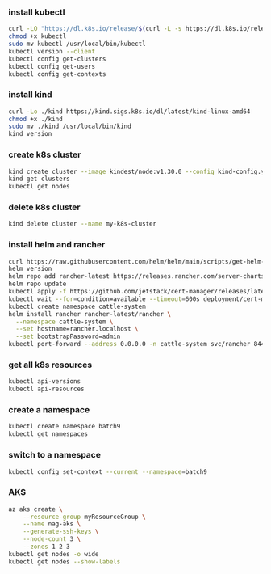 
### install kubectl

```bash
curl -LO "https://dl.k8s.io/release/$(curl -L -s https://dl.k8s.io/release/stable.txt)/bin/linux/amd64/kubectl"
chmod +x kubectl
sudo mv kubectl /usr/local/bin/kubectl
kubectl version --client
kubectl config get-clusters
kubectl config get-users
kubectl config get-contexts

```

### install kind

```bash
curl -Lo ./kind https://kind.sigs.k8s.io/dl/latest/kind-linux-amd64
chmod +x ./kind
sudo mv ./kind /usr/local/bin/kind
kind version
```


### create k8s cluster
```bash
kind create cluster --image kindest/node:v1.30.0 --config kind-config.yaml --name npci-k8s-cluster
kind get clusters
kubectl get nodes
```


### delete k8s cluster

```bash
kind delete cluster --name my-k8s-cluster
```


### install helm and rancher

```bash
curl https://raw.githubusercontent.com/helm/helm/main/scripts/get-helm-3 | bash
helm version
helm repo add rancher-latest https://releases.rancher.com/server-charts/latest
helm repo update
kubectl apply -f https://github.com/jetstack/cert-manager/releases/latest/download/cert-manager.yaml
kubectl wait --for=condition=available --timeout=600s deployment/cert-manager -n cert-manager
kubectl create namespace cattle-system
helm install rancher rancher-latest/rancher \
  --namespace cattle-system \
  --set hostname=rancher.localhost \
  --set bootstrapPassword=admin
kubectl port-forward --address 0.0.0.0 -n cattle-system svc/rancher 8443:443
```






### get all k8s resources

```bash
kubectl api-versions
kubectl api-resources
```

### create a namespace

```bash
kubectl create namespace batch9
kubectl get namespaces
```

### switch to a namespace

```bash
kubectl config set-context --current --namespace=batch9
```



### AKS
```bash
az aks create \
    --resource-group myResourceGroup \
    --name nag-aks \
    --generate-ssh-keys \
    --node-count 3 \
    --zones 1 2 3
kubectl get nodes -o wide
kubectl get nodes --show-labels
```